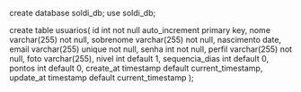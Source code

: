 create database soldi_db;
use soldi_db;

create table usuarios(
	id int not null auto_increment primary key,
    nome varchar(255) not null,
    sobrenome varchar(255) not null,
    nascimento date,
    email varchar(255) unique not null,
    senha int not null,
    perfil varchar(255) not null,
    foto varchar(255),
    nivel int default 1,
    sequencia_dias int default 0,
    pontos int default 0,
    create_at timestamp default current_timestamp,
    update_at timestamp default current_timestamp
);
